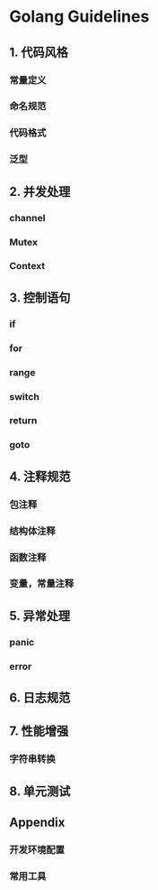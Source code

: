 # Golang Guidelines

## 1. 代码风格

### 常量定义

### 命名规范

### 代码格式

### 泛型



## 2. 并发处理

### channel

### Mutex

### Context



## 3. 控制语句

### if

### for

### range

### switch

### return

### goto



## 4. 注释规范

### 包注释

### 结构体注释

### 函数注释

### 变量，常量注释



## 5. 异常处理

### panic

### error



## 6. 日志规范



## 7. 性能增强

### 字符串转换



## 8. 单元测试



## Appendix

### 开发环境配置

### 常用工具